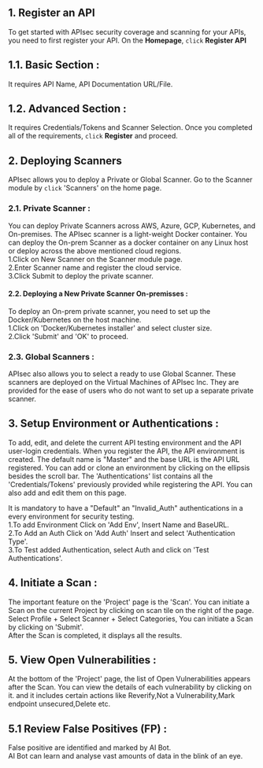## **1. Register an API**
To get started with APIsec security coverage and scanning for your APIs, you need to first register your API.
On the **Homepage**, `click` **Register API** 

## **1.1. Basic Section** : 
  It requires API Name, API Documentation URL/File.

## **1.2. Advanced Section** :
  It requires Credentials/Tokens and Scanner Selection.
Once you completed all of the requirements, `click` **Register** and proceed. 


## **2. Deploying Scanners**
APIsec allows you to deploy a Private or Global Scanner. Go to the Scanner module by `click` 'Scanners' on the home page.

### **2.1. Private Scanner** :
   You can deploy Private Scanners across AWS, Azure, GCP, Kubernetes, and On-premises. The APIsec scanner is a light-weight Docker container. You can      deploy the On-prem Scanner as a docker container on any Linux host or deploy across the above mentioned cloud regions.<br>
  1.Click on New Scanner on the Scanner module page.<br>
  2.Enter Scanner name and register the cloud service.<br>
  3.Click Submit to deploy the private scanner. <br>

####  **2.2. Deploying a New Private Scanner On-premisses** :
  To deploy an On-prem private scanner, you need to set up the Docker/Kubernetes on the host machine.<br>
   1.Click on 'Docker/Kubernetes installer' and select cluster size.<br>
   2.Click 'Submit' and 'OK' to proceed.<br>

### **2.3. Global Scanners** :
  APIsec also allows you to select a ready to use Global Scanner. These scanners are deployed on the Virtual Machines of APIsec Inc. They are provided for the ease of users who do not want to set up a separate private scanner.  


## **3. Setup Environment or Authentications** :
  To add, edit, and delete the current API testing environment and the API user-login credentials.
  When you register the API, the API environment is created. The default name is "Master" and the base URL is   the API URL registered. You can add or clone an environment by clicking on the ellipsis besides the scroll bar.
  The 'Authentications' list contains all the 'Credentials/Tokens' previously provided while registering the API. You can also add and edit them on this page.
  
It is mandatory to have a "Default" an "Invalid_Auth" authentications in a every environment for security testing.<br>
    1.To add Environment Click on 'Add Env', Insert Name and BaseURL. <br>
    2.To Add an Auth Click on 'Add Auth' Insert and select 'Authentication Type'.<br>
    3.To Test added Authentication, select Auth and click on 'Test Authentications'.<br>


## **4. Initiate a Scan** :
  The important feature on the 'Project' page is the 'Scan'. You can initiate a Scan on the current Project by clicking on scan tile on the right of the    page.<br>
  Select Profile + Select Scanner  + Select Categories, You can initiate a Scan by clicking on 'Submit'.<br>
  After the Scan is completed, it displays all the results.   <br>


## **5. View Open Vulnerabilities** :
  At the bottom of the 'Project' page, the list of Open Vulnerabilities appears after the Scan. You can view the details of each vulnerability by clicking on it. and it includes certain actions like Reverify,Not a Vulnerability,Mark endpoint unsecured,Delete etc.

   ## **5.1 Review False Positives (FP)** :
   False positive are identified and marked by AI Bot.<br> 
    AI Bot can learn and analyse vast amounts of data in the blink of an eye.<br>

 
   
   
